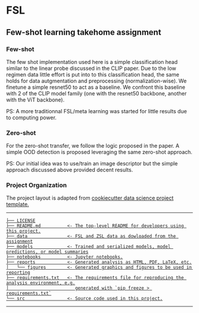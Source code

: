 FSL
==============================

## Few-shot learning takehome assignment

### Few-shot
The few shot implementation used here is a simple classification head similar to the linear probe discussed in the CLIP paper.
Due to the low regimen data little effort is put into to this classification head, the same holds for data autgmentation and preprocessing (normalization-wise).
We finetune a simple resnet50 to act as a baseline.
We confront this baseline with 2 of the CLIP model family (one with the resnet50 backbone, another with the ViT backbone).

PS: A more traditionnal FSL/meta learning was started for little results due to computing power.
### Zero-shot
For the zero-shot transfer, we follow the logic proposed in the paper.
A simple OOD detection is proposed leveraging the same zero-shot approach.

PS: Our initial idea was to use/train an image descriptor but the simple approach discussed above provided decent results.
### Project Organization
The project layout is adapted from <a target="_blank" href="https://drivendata.github.io/cookiecutter-data-science/">cookiecutter data science project template.

--------

    ├── LICENSE
    ├── README.md          <- The top-level README for developers using this project.
    ├── data               <- FSL and ZSL data as dowloaded from the assignment
    ├── models             <- Trained and serialized models, model predictions, or model summaries
    ├── notebooks          <- Jupyter notebooks.
    ├── reports            <- Generated analysis as HTML, PDF, LaTeX, etc.
    │   └── figures        <- Generated graphics and figures to be used in reporting
    ├── requirements.txt   <- The requirements file for reproducing the analysis environment, e.g.
    │                         generated with `pip freeze > requirements.txt`
    └── src                <- Source code used in this project.
--------
